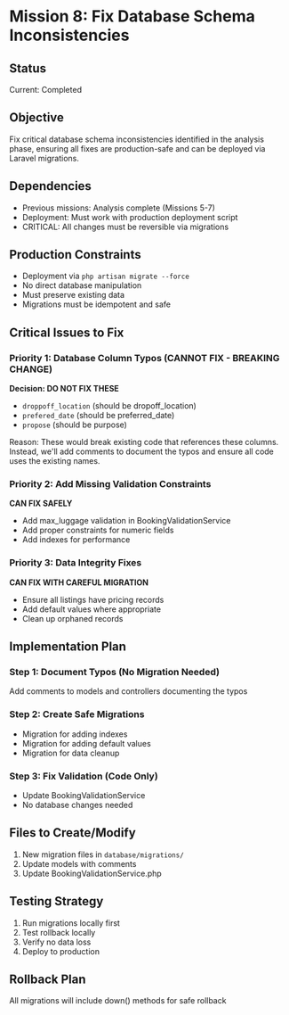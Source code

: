 # Mission 8: Fix Database Schema Inconsistencies

## Status
Current: Completed

## Objective
Fix critical database schema inconsistencies identified in the analysis phase, ensuring all fixes are production-safe and can be deployed via Laravel migrations.

## Dependencies
- Previous missions: Analysis complete (Missions 5-7)
- Deployment: Must work with production deployment script
- CRITICAL: All changes must be reversible via migrations

## Production Constraints
- Deployment via `php artisan migrate --force`
- No direct database manipulation
- Must preserve existing data
- Migrations must be idempotent and safe

## Critical Issues to Fix

### Priority 1: Database Column Typos (CANNOT FIX - BREAKING CHANGE)
**Decision: DO NOT FIX THESE**
- `droppoff_location` (should be dropoff_location)
- `prefered_date` (should be preferred_date)  
- `propose` (should be purpose)

Reason: These would break existing code that references these columns. Instead, we'll add comments to document the typos and ensure all code uses the existing names.

### Priority 2: Add Missing Validation Constraints
**CAN FIX SAFELY**
- Add max_luggage validation in BookingValidationService
- Add proper constraints for numeric fields
- Add indexes for performance

### Priority 3: Data Integrity Fixes
**CAN FIX WITH CAREFUL MIGRATION**
- Ensure all listings have pricing records
- Add default values where appropriate
- Clean up orphaned records

## Implementation Plan

### Step 1: Document Typos (No Migration Needed)
Add comments to models and controllers documenting the typos

### Step 2: Create Safe Migrations
- Migration for adding indexes
- Migration for adding default values
- Migration for data cleanup

### Step 3: Fix Validation (Code Only)
- Update BookingValidationService
- No database changes needed

## Files to Create/Modify
1. New migration files in `database/migrations/`
2. Update models with comments
3. Update BookingValidationService.php

## Testing Strategy
1. Run migrations locally first
2. Test rollback locally
3. Verify no data loss
4. Deploy to production

## Rollback Plan
All migrations will include down() methods for safe rollback
